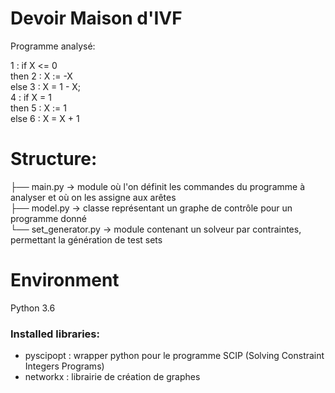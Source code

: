 # Devoir Maison d'IVF

Programme analysé:

1 : if X <= 0  
    then 2 : X := -X  
    else 3 : X = 1 - X;  
4 : if X = 1  
    then 5 : X := 1  
    else 6 : X = X + 1  

# Structure:   

├── main.py -> module où l'on définit les commandes du programme à analyser et où on les assigne aux arêtes   
├── model.py -> classe représentant un graphe de contrôle pour un programme donné  
└── set_generator.py -> module contenant un solveur par contraintes, permettant la génération de test sets

# Environment 
Python 3.6

### Installed libraries:  
* pyscipopt : wrapper python pour le programme SCIP (Solving Constraint Integers Programs)   
* networkx : librairie de création de graphes

